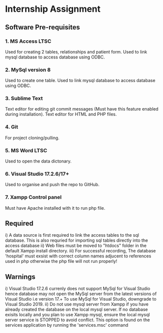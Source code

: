 # Internship Assignment
## Software Pre-requisites
### 1. MS Access LTSC
Used for creating 2 tables, relationships and patient form. Used to link mysql database to access database using ODBC.

### 2. MySql version 8
Used to create one table. Used to link mysql database to access database using ODBC.

### 3. Sublime Text
Text editor for editing git commit messages (Must have this feature enabled during installation). Text editor for HTML and PHP files.

### 4. Git
For project cloning/pulling.

### 5. MS Word LTSC
Used to open the data dictonary.

### 6. Visual Studio 17.2.6/17+
Used to organise and push the repo to GitHub.

### 7. Xampp Control panel
Must have Apache installed with it to run php file.


## Required
i) A data source is first required to link the access tables to the sql database. This is also requried for importing sql tables directly into the access database
ii) Web files must be moved to "htdocs" folder in the default Xampp install directory.
iii) For successful recording, The database 'hospital' must exsist with correct column names adjucent to references used in php otherwise the php file will not run properly! 

## Warnings
i) Visual Studio 17.2.6 currenly does not support MySql for Visual Studio hence database may not open the MySql server from the latest versions of Visual Studio i.e version 17.+
To use MySql for Visual Studio, downgrade to Visual Studio 2019.
ii) Do not use mysql server from Xampp if you have already created the database on the local mysql server. If no database exisits locally and you plan to use Xampp mysql, ensure the local mysql server service is STOPPED to avoid conflict. This option is found on the services application by running the 'services.msc' command 
